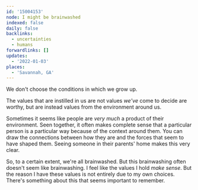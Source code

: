 ```yaml
---
id: '15004153'
node: I might be brainwashed
indexed: false
daily: false
backlinks:
  - uncertainties
  - humans
forwardlinks: []
updates:
  - '2022-01-03'
places:
  - 'Savannah, GA'
---
```

We don't choose the conditions in which we grow up. 

The values that are instilled in us are not values *we've* come to decide are worthy, but are instead values from the environment around us. 

Sometimes it seems like people are *very much* a product of their environment. Seen together, it often makes complete sense that a particular person is a particular way because of the context around them. You can draw the connections between how they are and the forces that seem to have shaped them. Seeing someone in their parents' home makes this very clear. 

So, to a certain extent, we're all brainwashed. But this brainwashing often doesn't seem like brainwashing. I feel like the values I hold *make sense*. But the reason I have these values is not entirely due to my own choices. There's something about this that seems important to remember. 
